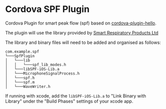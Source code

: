 # Cordova SPF Plugin
Cordova Plugin for smart peak flow (spf) based on [cordova-plugin-hello](https://github.com/don/cordova-plugin-hello).

The plugin will use the library provided by [Smart Respiratory Products Ltd](https://smartasthma.com/)

The library and binary files will need to be added and organised as follows:
```
com.example.spf
└───SpfPlugin
│   └───lib
│   │   └───spf_lib_modes.h
│   └───libSPF-iOS-Lib.a
│   └───MicrophoneSignalProcess.h
│   └───spf.h
│   └───spf.m
│   └───WaveWriter.h
```
If running with xcode, add the `libSPF-iOS-Lib.a` to "Link Binary with Library" under the "Build Phases" settings of your xcode app.
